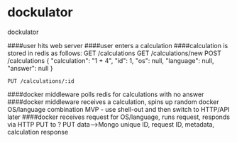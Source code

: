 dockulator
==========

dockulator


####user hits web server
####user enters a calculation
####calculation is stored in redis as follows:
    GET /calculations
    GET /calculations/new
    POST /calculations
    {
      "calculation": "1 + 4",
      "id": 1,
      "os": null,
      "language": null,
      "answer": null
    }



    PUT /calculations/:id


####docker middleware polls redis for calculations with no answer
####docker middleware receives a calculation, spins up random docker OS/language combination
MVP - use shell-out and then switch to HTTP/API later
####docker receives request for OS/language, runs request, responds via HTTP PUT to ?
    PUT data-->Mongo unique ID, request ID, metadata, calculation response


 

